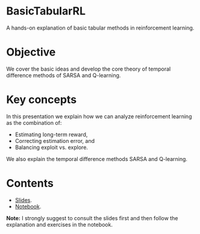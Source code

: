 # BasicTabularRL

A hands-on explanation of basic tabular methods in reinforcement learning. 

# Objective

We cover the basic ideas and develop the core theory of temporal difference methods of SARSA and Q-learning.

# Key concepts

In this presentation we explain how we can analyze reinforcement learning as the combination of:

* Estimating long-term reward, 
* Correcting estimation error, and 
* Balancing exploit vs. explore.

We also explain the temporal difference methods SARSA and Q-learning.

# Contents

* [Slides](https://github.com/EAndrade-Lotero/BasicTabularRL/blob/main/slides/BasicTabularRL.pdf).
* [Notebook](https://github.com/EAndrade-Lotero/BasicTabularRL/blob/main/notebook/Diferencia%20temporal.ipynb). 

**Note:** I strongly suggest to consult the slides first and then follow the explanation and exercises in the notebook.
